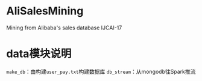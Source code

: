 # AliSalesMining
Mining from Alibaba's sales database IJCAI-17

# data模块说明
`make_db`：由构建`user_pay.txt`构建数据库
`db_stream`：从mongodb往Spark推流
